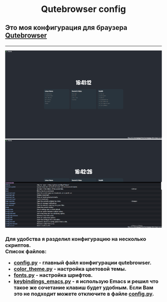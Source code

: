 <h1 align="center">
Qutebrowser config
</h1>

<h2>

Это моя конфигурация для браузера [Qutebrowser](https://github.com/qutebrowser/qutebrowser)

</h2>

---

![alt text](./img/homepage.png)
![alt text](./img/comman.png)

<h3>

Для удобства я разделил конфигурацию на несколько скриптов.  
Список файлов:

- [config.py](./config/config.py) - главный файл конфигурации qutebrowser.
- [color_theme.py](./config/color_theme.py) - настройка цветовой темы.
- [fonts.py](./config/fonts.py) - настройка шрифтов.
- [keybindings_emacs.py](./config/keybindings_emacs.py) - я использую Emacs и решил что такое же сочетание клавиш будет удобным. Если Вам это не подходит можете отключите в файле [config.py](./config/config.py).

</h3>
